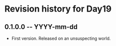 # Revision history for Day19

## 0.1.0.0 -- YYYY-mm-dd

* First version. Released on an unsuspecting world.
